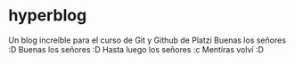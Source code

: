 # hyperblog
Un blog increíble para el curso de Git y Github de Platzi
Buenas los señores :D
Buenas los señores :D
Hasta luego los señores :c
Mentiras volví :D
